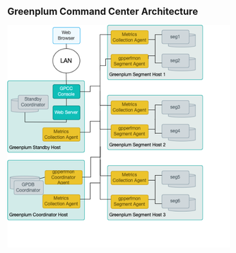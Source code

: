 ## Greenplum Command Center Architecture
![alt text](https://github.com/rokmc756/GPFarmer/blob/main/roles/gpcc/images/greenplum_command_center_architecture.png)

